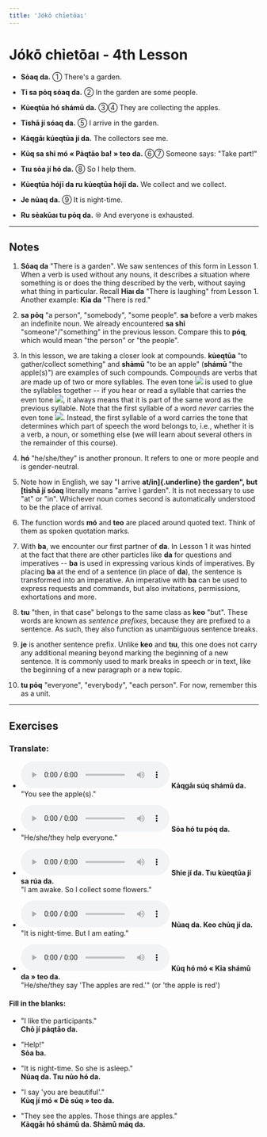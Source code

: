 ```yaml
---
title: 'Jókō chỉetōaı'
---
```

# **Jókō chỉetōaı** - 4th Lesson

- **Sỏaq da.** ①
    There's a garden.
    
- **Tỉ sa pỏq sóaq da.** ②
    In the garden are some people.
    
- **Kủeqtūa hó shámū da.** ③④
    They are collecting the apples.
    
- **Tỉshā jí sóaq da.** ⑤
    I arrive in the garden.
    
- **Kảqgāı kúeqtūa jí da.** 
    The collectors see me.
    
- **Kủq sa shỉ mó « Pảqtāo ba! » teo da.** ⑥⑦
    Someone says: "Take part!"
    
- **Tıu sỏa jí hó da.** ⑧
    So I help them.
    
- **Kủeqtūa hójī da ru kủeqtūa hójī da.**
    We collect and we collect.
    
- **Je nủaq da.** ⑨
    It is night-time.
    
- **Ru sẻakūaı tu pỏq da.** ⑩
    And everyone is exhausted.

---

## Notes

1. **Sỏaq da** "There is a garden". We saw sentences of this form in Lesson 1. When a verb is used without any nouns, it describes a situation where something is or does the thing described by the verb, without saying what thing in particular. Recall **Hỉaı da** "There is laughing" from Lesson 1. Another example: **Kỉa da** "There is red."

2. **sa pỏq** "a person", "somebody", "some people".  **sa** before a verb makes an indefinite noun. We already encountered **sa shỉ** "someone"/"something" in the previous lesson. Compare this to **póq**, which would mean "the person" or "the people".

3. In this lesson, we are taking a closer look at compounds.  **kủeqtūa** "to gather/collect something" and **shảmū** "to be an apple" (**shámū** "the apple(s)") are examples of such compounds. Compounds are verbs that are made up of two or more syllables. The even tone ![](../tones/t1.png) is used to glue the syllables together -- if you hear or read a syllable that carries the even tone ![](../tones/t1.png), it always means that it is part of the same word as the previous syllable. Note that the first syllable of a word *never* carries the even tone ![](../tones/t1.png). Instead, the first syllable of a word carries the tone that determines which part of speech the word belongs to, i.e., whether it is a verb, a noun, or something else (we will learn about several others in the remainder of this course).

4. **hó** "he/she/they" is another pronoun. It refers to one or more people and is gender-neutral.

5. Note how in English, we say "I arrive **at/in]{.underline} the garden", but [tỉshā jí sóaq** literally means "arrive I garden".  It is not necessary to use "at" or "in". Whichever noun comes second is automatically understood to be the place of arrival.

6. The function words **mó** and **teo** are placed around quoted text. Think of them as spoken quotation marks.

7. With **ba**, we encounter our first partner of **da**. In Lesson 1 it was hinted at the fact that there are other particles like **da** for questions and imperatives -- **ba** is used in expressing various kinds of imperatives. By placing **ba** at the end of a sentence (in place of **da**), the sentence is transformed into an imperative. An imperative with **ba** can be used to express requests and commands, but also invitations, permissions, exhortations and more.

8. **tıu** "then, in that case" belongs to the same class as **keo** "but". These words are known as *sentence prefixes*, because they are prefixed to a sentence. As such, they also function as unambiguous sentence breaks.

9. **je** is another sentence prefix. Unlike **keo** and **tıu**, this one does not carry any additional meaning beyond marking the beginning of a new sentence. It is commonly used to mark breaks in speech or in text, like the beginning of a new paragraph or a new topic.

10. **tu pỏq** "everyone", "everybody", "each person". For now, remember this as a unit.

---

## Exercises

### Translate:

- <audio controls src="ex1.mp3"></audio>
  **Kảqgāı súq shámū da.**  
  <span class="spoiler">"You see the apple(s)."</span>
  
- <audio controls src="ex2.mp3"></audio>
  **Sỏa hó tu pỏq da.**  
  <span class="spoiler">"He/she/they help everyone."</span>
  
- <audio controls src="ex3.mp3"></audio>
  **Shỉe jí da. Tıu kủeqtūa jí sa rúa da.**  
  <span class="spoiler">"I am awake. So I collect some flowers."</span>
  
- <audio controls src="ex4.mp3"></audio>
  **Nủaq da. Keo chủq jí da.**  
  <span class="spoiler">"It is night-time. But I am eating."</span>
  
- <audio controls src="ex5.mp3"></audio>
  **Kủq hó mó « Kỉa shámū da » teo da.**  
  <span class="spoiler">"He/she/they say 'The apples are red.'" (or 'the apple is red')</span>

#### Fill in the blanks:

- "I like the participants."  
  **Chỏ jí <span class="spoiler">páqtāo</span> da.**
  
- "Help!"  
  **<span class="spoiler">Sỏa</span> ba.**
  
- "It is night-time. So she is asleep."  
  **<span class="spoiler">Nủaq</span> <span class="spoiler">da</span>. Tıu <span class="spoiler">nủo</span> hó da.**
  
- "I say 'you are beautiful'."  
  **<span class="spoiler">Kủq</span> <span class="spoiler">jí</span> mó « <span class="spoiler">Dẻ súq</span> » teo da.**
  
- "They see the apples. Those things are apples."  
  **<span class="spoiler">Kảqgāı</span> <span class="spoiler">hó</span> shámū da. <span class="spoiler">Shảmū</span> máq da.**
